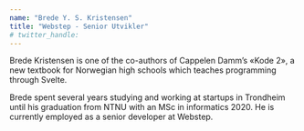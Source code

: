 ```yaml
---
name: "Brede Y. S. Kristensen"
title: "Webstep - Senior Utvikler"
# twitter_handle: 
---
```

Brede Kristensen is one of the co-authors of Cappelen Damm’s «Kode 2», a new textbook for Norwegian high schools which teaches programming through Svelte.

Brede spent several years studying and working at startups in Trondheim until his graduation from NTNU with an MSc in informatics 2020. He is currently employed as a senior developer at Webstep.

